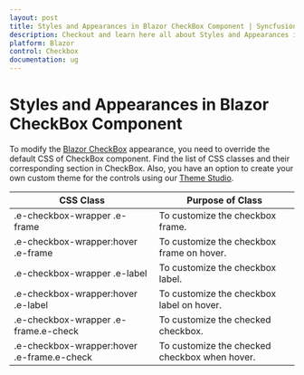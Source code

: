 ```yaml
---
layout: post
title: Styles and Appearances in Blazor CheckBox Component | Syncfusion
description: Checkout and learn here all about Styles and Appearances in Syncfusion Blazor CheckBox component and more.
platform: Blazor
control: Checkbox
documentation: ug
---
```


# Styles and Appearances in Blazor CheckBox Component

To modify the [Blazor CheckBox](https://www.syncfusion.com/blazor-components/blazor-checkbox) appearance, you need to override the default CSS of CheckBox component. Find the list of CSS classes and their corresponding section in CheckBox. Also, you have an option to create your own custom theme for the controls using our [Theme Studio](https://blazor.syncfusion.com/themestudio/?theme=bootstrap5).

|CSS Class | Purpose of Class|
|-----|-----|
|.e-checkbox-wrapper .e-frame|To customize the checkbox frame. |
|.e-checkbox-wrapper:hover .e-frame|To customize the checkbox frame on hover. |
|.e-checkbox-wrapper .e-label|To customize the checkbox label. |
|.e-checkbox-wrapper:hover .e-label|To customize the checkbox label on hover. |
|.e-checkbox-wrapper .e-frame.e-check|To customize the checked checkbox. |
|.e-checkbox-wrapper:hover .e-frame.e-check|To customize the checked checkbox when hover. |